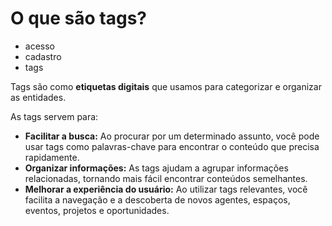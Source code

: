 # O que são tags?

- acesso
- cadastro
- tags

Tags são como **etiquetas digitais** que usamos para categorizar e organizar as entidades. 

As tags servem para:

* **Facilitar a busca:** Ao procurar por um determinado assunto, você pode usar tags como palavras-chave para encontrar o conteúdo que precisa rapidamente.
* **Organizar informações:** As tags ajudam a agrupar informações relacionadas, tornando mais fácil encontrar conteúdos semelhantes.
* **Melhorar a experiência do usuário:** Ao utilizar tags relevantes, você facilita a navegação e a descoberta de novos agentes, espaços, eventos, projetos e oportunidades.